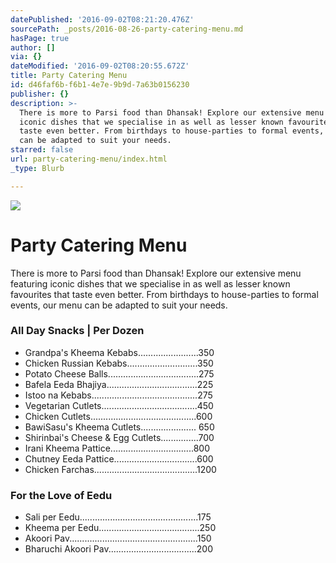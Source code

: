 ```yaml
---
datePublished: '2016-09-02T08:21:20.476Z'
sourcePath: _posts/2016-08-26-party-catering-menu.md
hasPage: true
author: []
via: {}
dateModified: '2016-09-02T08:20:55.672Z'
title: Party Catering Menu
id: d46faf6b-f6b1-4e7e-9b9d-7a63b0156230
publisher: {}
description: >-
  There is more to Parsi food than Dhansak! Explore our extensive menu featuring
  iconic dishes that we specialise in as well as lesser known favourites that
  taste even better. From birthdays to house-parties to formal events, our menu
  can be adapted to suit your needs.
starred: false
url: party-catering-menu/index.html
_type: Blurb

---
```

![](https://the-grid-user-content.s3-us-west-2.amazonaws.com/936cb2e0-91f2-48de-ae46-74f1ac2c2134.jpg)

# Party Catering Menu

There is more to Parsi food than Dhansak! Explore our extensive menu featuring iconic dishes that we specialise in as well as lesser known favourites that taste even better. From birthdays to house-parties to formal events, our menu can be adapted to suit your needs.

### All Day Snacks | Per Dozen

* Grandpa's Kheema Kebabs........................350
* Chicken Russian Kebabs............................350
* Potato Cheese Balls....................................275
* Bafela Eeda Bhajiya....................................225
* Istoo na Kebabs..........................................275
* Vegetarian Cutlets......................................450
* Chicken Cutlets..........................................600
* BawiSasu's Kheema Cutlets...................... 650
* Shirinbai's Cheese & Egg Cutlets...............700
* Irani Kheema Pattice.................................800
* Chutney Eeda Pattice.................................600
* Chicken Farchas.........................................1200

### For the Love of Eedu

* Sali per Eedu...............................................175
* Kheema per Eedu........................................250
* Akoori Pav...................................................150
* Bharuchi Akoori Pav...................................200